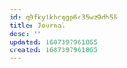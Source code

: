 ```yaml
---
id: q0fky1kbcqgp6c35wz9dh56
title: Journal
desc: ''
updated: 1687397961865
created: 1687397961865
---
```

